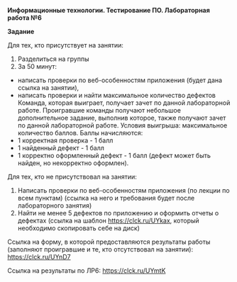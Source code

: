 **Информационные технологии. Тестирование ПО. Лабораторная работа №6**

**Задание**

Для тех, кто присутствует на занятии:
1. Разделиться на группы
2. За 50 минут:
- написать проверки по веб-особенностям приложения (будет дана ссылка на занятии), 
- написать проверки и найти максимальное количество дефектов
Команда, которая выиграет, получает зачет по данной лабораторной работе. 
Проигравшие команды получают небольшое дополнительное задание, выполнив которое, также получают зачет по данной лабораторной работе.
Условия выигрыша: максимальное количество баллов.
Баллы начисляются:
- 1 корректная проверка - 1 балл
- 1 найденный дефект - 1 балл
- 1 корректно оформленный дефект - 1 балл (дефект может быть найден, но некорректно оформлен).

Для тех, кто не присутствовал на занятии:
1. Написать проверки по веб-особенностям приложения (по лекции по всем пунктам) (ссылка на него и требования будет после лабораторного занятия)
2. Найти не менее 5 дефектов по приложению и оформить отчеты о дефектах (ссылка на шаблон https://clck.ru/UYkax, который необходимо скопировать себе на диск)

Ссылка на форму, в которой предоставляются результаты работы (заполняют проигравшие и те, кто отсутствовал на занятии): https://clck.ru/UYnD7

Ссылка на результаты по ЛР6: https://clck.ru/UYmtK
